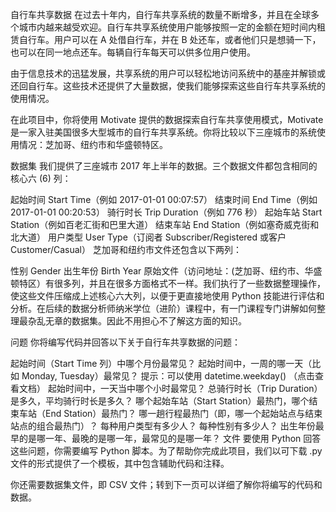
自行车共享数据
在过去十年内，自行车共享系统的数量不断增多，并且在全球多个城市内越来越受欢迎。自行车共享系统使用户能够按照一定的金额在短时间内租赁自行车。用户可以在 A 处借自行车，并在 B 处还车，或者他们只是想骑一下，也可以在同一地点还车。每辆自行车每天可以供多位用户使用。

由于信息技术的迅猛发展，共享系统的用户可以轻松地访问系统中的基座并解锁或还回自行车。这些技术还提供了大量数据，使我们能够探索这些自行车共享系统的使用情况。

在此项目中，你将使用 Motivate 提供的数据探索自行车共享使用模式，Motivate 是一家入驻美国很多大型城市的自行车共享系统。你将比较以下三座城市的系统使用情况：芝加哥、纽约市和华盛顿特区。

数据集
我们提供了三座城市 2017 年上半年的数据。三个数据文件都包含相同的核心六 (6) 列：

起始时间 Start Time（例如 2017-01-01 00:07:57）
结束时间 End Time（例如 2017-01-01 00:20:53）
骑行时长 Trip Duration（例如 776 秒）
起始车站 Start Station（例如百老汇街和巴里大道）
结束车站 End Station（例如塞奇威克街和北大道）
用户类型 User Type（订阅者 Subscriber/Registered 或客户Customer/Casual）
芝加哥和纽约市文件还包含以下两列：

性别 Gender
出生年份 Birth Year
原始文件（访问地址：(芝加哥、纽约市、华盛顿特区）有很多列，并且在很多方面格式不一样。我们执行了一些数据整理操作，使这些文件压缩成上述核心六大列，以便于更直接地使用 Python 技能进行评估和分析。在后续的数据分析师纳米学位（进阶）课程中，有一门课程专门讲解如何整理最杂乱无章的数据集。因此不用担心不了解这方面的知识。

问题
你将编写代码并回答以下关于自行车共享数据的问题：

起始时间（Start Time 列）中哪个月份最常见？
起始时间中，一周的哪一天（比如 Monday, Tuesday）最常见？ 提示：可以使用 datetime.weekday() （点击查看文档）
起始时间中，一天当中哪个小时最常见？
总骑行时长（Trip Duration）是多久，平均骑行时长是多久？
哪个起始车站（Start Station）最热门，哪个结束车站（End Station）最热门？
哪一趟行程最热门（即，哪一个起始站点与结束站点的组合最热门）？
每种用户类型有多少人？
每种性别有多少人？
出生年份最早的是哪一年、最晚的是哪一年，最常见的是哪一年？
文件
要使用 Python 回答这些问题，你需要编写 Python 脚本。为了帮助你完成此项目，我们以可下载 .py 文件的形式提供了一个模板，其中包含辅助代码和注释。

你还需要数据集文件，即 CSV 文件；转到下一页可以详细了解你将编写的代码和数据。
